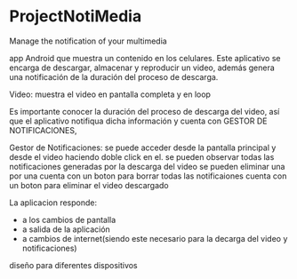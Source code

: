 # ProjectNotiMedia
Manage the notification of your multimedia

app Android que muestra un contenido en los celulares.
Este aplicativo se encarga de descargar, almacenar y reproducir un video, además genera una notificación de la
duración del proceso de descarga.

Video:
muestra el video en pantalla completa y en loop

Es importante conocer la duración del proceso de descarga del video, así que el aplicativo
notifiqua dicha información y cuenta con GESTOR DE NOTIFICACIONES, 

Gestor de Notificaciones:
se puede acceder desde la pantalla principal y desde el video haciendo doble click en el.
se pueden observar todas las notificaciones generadas por la descarga del video
se pueden eliminar una por una
cuenta con un boton para borrar todas las notificaiones
cuenta con un boton para eliminar el video descargado

La aplicacion responde:
* a los cambios de pantalla
* a salida de la aplicación
* a cambios de internet(siendo este necesario para la decarga del video y notificaciones)

diseño para diferentes dispositivos



